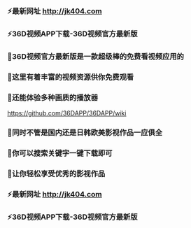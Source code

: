 ### ⚡最新网址 http://jk404.com
### ⚡36D视频APP下载-36D视频官方最新版

### 👋36D视频官方最新版是一款超级棒的免费看视频应用的
### 👋这里有着丰富的视频资源供你免费观看
### 👋还能体验多种画质的播放器
https://github.com/36DAPP/36DAPP/wiki
### 👋同时不管是国内还是日韩欧美影视作品一应俱全
### 👋你可以搜索关键字一键下载即可
### 👋让你轻松享受优秀的影视作品

### ⚡最新网址 http://jk404.com
### ⚡36D视频APP下载-36D视频官方最新版
